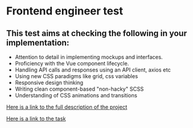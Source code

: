 # Frontend engineer test 
## This test aims at checking the following in your implementation:

- Attention to detail in implementing mockups and interfaces.
- Proficiency with the Vue component lifecycle.
- Handling API calls and responses using an API client, axios etc
- Using new CSS paradigms like grid, css variables
- Responsive design thinking
- Writing clean component-based "non-hacky" SCSS
- Understanding of CSS animations and transitions

[Here is a link to the full description of the project](https://www.notion.so/cowrywise/Frontend-Engineer-Test-3a4aeb677c604ca9b41cdac102d2f974)

[Here is a link to the task](https://photohome.netlify.app/)
